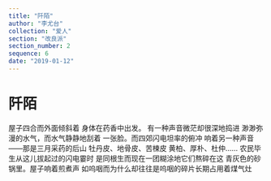 ```yaml
---
title: "阡陌"
author: "李尤台"
collection: "爱人"
section: "改良派"
section_number: 2
sequence: 6
date: "2019-01-12"
---
```


# 阡陌

屋子四合而外面倾斜着
身体在药香中出发。
有一种声音微茫却很深地捣进
渺渺弥漫的水气，而水气静静地刮着
一张脸。而四郊闪电坦率的俯冲
响着另一种声音——那是三月采药的后山
牡丹皮、地骨皮、苦楝皮
黄柏、厚朴、杜仲......
农民毕生从这儿拔起过的闪电霎时
是同根生而现在一团糊涂地它们熬碎在这
青灰色的砂锅里。屋子响着煎煮声
如呜咽而为什么却往往是呜咽的碎片长期占用着煤气灶
